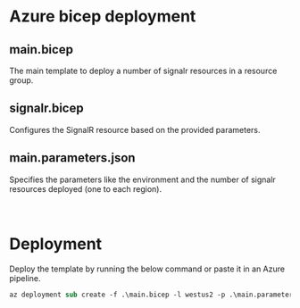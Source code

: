 Azure bicep deployment
==============================

## **main.bicep**
The main template to deploy a number of signalr resources in a resource group. 

## **signalr.bicep**
Configures the SignalR resource based on the provided parameters.

## **main.parameters.json**
Specifies the parameters like the environment and the number of signalr resources deployed (one to each region).
</br>
</br>
</br>
# Deployment
Deploy the template by running the below command or paste it in an Azure pipeline.

```ps
az deployment sub create -f .\main.bicep -l westus2 -p .\main.parameters.dev.json
```